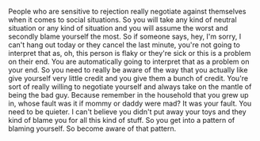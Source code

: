  People who are sensitive to rejection really negotiate against themselves when it comes to social situations. So you will take any kind of neutral situation or any kind of situation and you will assume the worst and secondly blame yourself the most. So if someone says, hey, I'm sorry, I can't hang out today or they cancel the last minute, you're not going to interpret that as, oh, this person is flaky or they're sick or this is a problem on their end. You are automatically going to interpret that as a problem on your end. So you need to really be aware of the way that you actually like give yourself very little credit and you give them a bunch of credit. You're sort of really willing to negotiate yourself and always take on the mantle of being the bad guy. Because remember in the household that you grew up in, whose fault was it if mommy or daddy were mad? It was your fault. You need to be quieter. I can't believe you didn't put away your toys and they kind of blame you for all this kind of stuff. So you get into a pattern of blaming yourself. So become aware of that pattern.